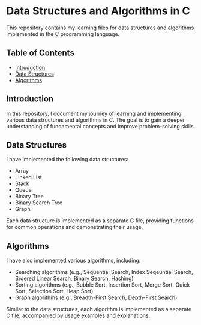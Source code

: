 # Data Structures and Algorithms in C

This repository contains my learning files for data structures and algorithms implemented in the C programming language.

## Table of Contents

- [Introduction](#introduction)
- [Data Structures](#data-structures)
- [Algorithms](#algorithms)

## Introduction

In this repository, I document my journey of learning and implementing various data structures and algorithms in C. The goal is to gain a deeper understanding of fundamental concepts and improve problem-solving skills.

## Data Structures

I have implemented the following data structures:

- Array
- Linked List
- Stack
- Queue
- Binary Tree
- Binary Search Tree
- Graph

Each data structure is implemented as a separate C file, providing functions for common operations and demonstrating their usage.

## Algorithms

I have also implemented various algorithms, including:

- Searching algorithms (e.g., Sequential Search, Index Seqeuntial Search, Srdered Linear Search, Binary Search, Hashing)
- Sorting algorithms (e.g., Bubble Sort, Insertion Sort, Merge Sort, Quick Sort, Selection Sort, Heap Sort)
- Graph algorithms (e.g., Breadth-First Search, Depth-First Search)

Similar to the data structures, each algorithm is implemented as a separate C file, accompanied by usage examples and explanations.
